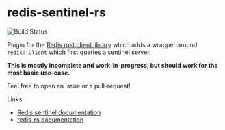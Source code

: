 # redis-sentinel-rs

![Build Status](https://github.com/gferon/redis-sentinel-rs/workflows/CI/badge.svg)

Plugin for the [Redis rust client library](https://github.com/mitsuhiko/redis-rs) which adds a
wrapper around `redis::Client` which first queries a sentinel server.

**This is mostly incomplete and work-in-progress, but should work for the most basic use-case.**

Feel free to open an issue or a pull-request!

Links:

- [Redis sentinel documentation](https://redis.io/topics/sentinel)
- [redis-rs documentation](https://docs.rs/redis/0.19.0/redis/)
